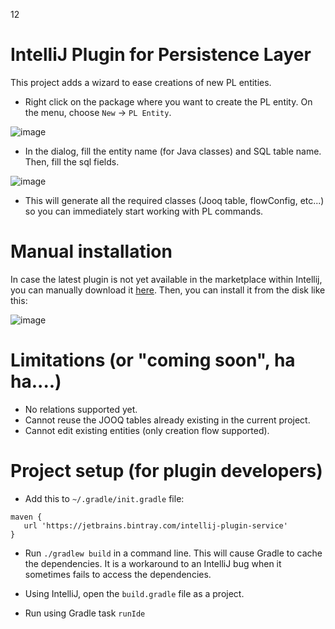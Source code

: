 12
# IntelliJ Plugin for Persistence Layer

This project adds a wizard to ease creations of new PL entities.

* Right click on the package where you want to create the PL entity. On the menu, choose `New` -> `PL Entity`. 

![image](https://user-images.githubusercontent.com/10692534/96195312-1a21ed80-0f55-11eb-84c0-9961b930cf15.png)

* In the dialog, fill the entity name (for Java classes) and SQL table name. Then, fill the sql fields. 

![image](https://user-images.githubusercontent.com/10692534/96195479-8a307380-0f55-11eb-8180-0a8e6d7e1bcd.png)

* This will generate all the required classes (Jooq table, flowConfig, etc...) so you can immediately start working with PL commands.

# Manual installation

In case the latest plugin is not yet available in the marketplace within Intellij, you can manually download it [here](https://plugins.jetbrains.com/plugin/download?rel=true&updateId=99885). 
Then, you can install it from the disk like this: 

![image](https://user-images.githubusercontent.com/10692534/96195881-a7b20d00-0f56-11eb-9e24-5e0ebd9a36d1.png)


# Limitations (or "coming soon", ha ha....)
* No relations supported yet.
* Cannot reuse the JOOQ tables already existing in the current project.
* Cannot edit existing entities (only creation flow supported).

# Project setup (for plugin developers)

* Add this to `~/.gradle/init.gradle` file:
```
maven { 
   url 'https://jetbrains.bintray.com/intellij-plugin-service' 
}
```    

* Run `./gradlew build` in a command line. This will cause Gradle to cache the dependencies. It is a workaround to an IntelliJ bug when it sometimes fails to access the dependencies.

* Using IntelliJ, open the `build.gradle` file as a project.

* Run using Gradle task `runIde`
